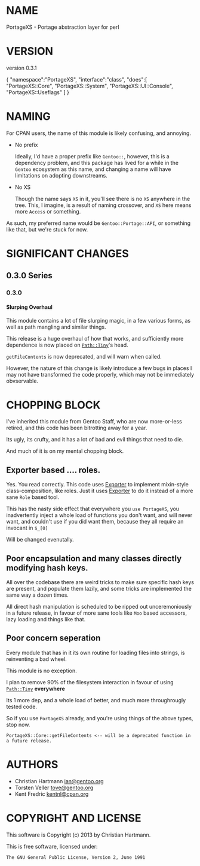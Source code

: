 # NAME

PortageXS - Portage abstraction layer for perl

# VERSION

version 0.3.1

{
    "namespace":"PortageXS",
    "interface":"class",
    "does":\[
        "PortageXS::Core",
        "PortageXS::System",
        "PortageXS::UI::Console",
        "PortageXS::Useflags"
    \]
}



# NAMING

For CPAN users, the name of this module is likely confusing, and annoying.

- No prefix

    Ideally, I'd have a proper prefix like `Gentoo::`, however, this is a dependency problem, and this package
    has lived for a while in the `Gentoo` ecosystem as this name, and changing a name will have limitations on adopting downstreams.

- No XS

    Though the name says `XS` in it, you'll see there is no `XS` anywhere in the tree. This, I imagine, is a result of naming crossover, and `XS` here means more `Access` or something.

As such, my preferred name would be `Gentoo::Portage::API`, or something like that, but we're stuck for now.

# SIGNIFICANT CHANGES

## 0.3.0 Series

### 0.3.0

#### Slurping Overhaul

This module contains a lot of file slurping magic, in a few various forms, as well as path mangling
and similar things.

This release is a huge overhaul of how that works, and sufficiently more dependence is now placed on [`Path::Tiny`](http://search.cpan.org/perldoc?Path::Tiny)'s head.

`getFileContents` is now deprecated, and will warn when called.

However, the nature of this change is likely introduce a few bugs in places I may not have transformed the code properly, which may not be immediately obvservable.

# CHOPPING BLOCK

I've inherited this module from Gentoo Staff, who are now more-or-less retired, and this code has
been bitrotting away for a year.

Its ugly, its crufty, and it has a lot of bad and evil things that need to die.

And much of it is on my mental chopping block.

## Exporter based .... roles.

Yes. You read correctly. This code uses [Exporter](http://search.cpan.org/perldoc?Exporter) to implement mixin-style class-composition, like roles. Just it uses [Exporter](http://search.cpan.org/perldoc?Exporter) to do it instead of a more sane `Role` based tool.

This has the nasty side effect that everywhere you `use PortageXS`, you inadvertently inject a whole load of functions you don't want, and will never want, and couldn't use if you did want them, because they all require an invocant in `$_[0]`

Will be changed evenutally.

## Poor encapsulation and many classes directly modifying hash keys.

All over the codebase there are weird tricks to make sure specific hash keys are present,
and populate them lazily, and some tricks are implemented the same way a dozen times.

All direct hash manipulation is scheduled to be ripped out unceremoniously in a future release,
in favour of more sane tools like `Moo` based accessors, lazy loading and things like that.

## Poor concern seperation

Every module that has in it its own routine for loading files into strings, is reinventing a bad wheel.

This module is no exception.

I plan to remove 90% of the filesystem interaction in favour of using [`Path::Tiny`](http://search.cpan.org/perldoc?Path::Tiny) __everywhere__

Its 1 more dep, and a whole load of better, and much more throughrougly tested code.

So if you use `PortageXS` already, and you're using things of the above types, stop now.

    PortageXS::Core::getFileContents <-- will be a deprecated function in a future release.

# AUTHORS

- Christian Hartmann <ian@gentoo.org>
- Torsten Veller <tove@gentoo.org>
- Kent Fredric <kentnl@cpan.org>

# COPYRIGHT AND LICENSE

This software is Copyright (c) 2013 by Christian Hartmann.

This is free software, licensed under:

    The GNU General Public License, Version 2, June 1991
